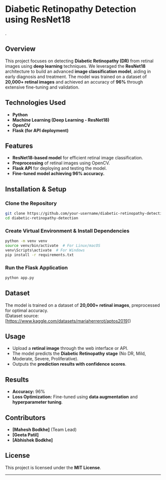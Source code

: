 # **Diabetic Retinopathy Detection using ResNet18** 

.
## **Overview**  
This project focuses on detecting **Diabetic Retinopathy (DR)** from retinal images using **deep learning** techniques. We leveraged the **ResNet18** architecture to build an advanced **image classification model**, aiding in early diagnosis and treatment. The model was trained on a dataset of **20,000+ retinal images** and achieved an accuracy of **96%** through extensive fine-tuning and validation.  

## **Technologies Used**  
- **Python**  
- **Machine Learning (Deep Learning - ResNet18)**  
- **OpenCV**  
- **Flask (for API deployment)**  

## **Features**  
- **ResNet18-based model** for efficient retinal image classification.  
- **Preprocessing** of retinal images using OpenCV.  
- **Flask API** for deploying and testing the model.  
- **Fine-tuned model achieving 96% accuracy.**  

## **Installation & Setup**  
### **Clone the Repository**  
```bash
git clone https://github.com/your-username/diabetic-retinopathy-detection.git
cd diabetic-retinopathy-detection
```

### **Create Virtual Environment & Install Dependencies**  
```bash
python -m venv venv
source venv/bin/activate  # For Linux/macOS
venv\Scripts\activate  # For Windows
pip install -r requirements.txt
```

### **Run the Flask Application**  
```bash
python app.py
```

## **Dataset**  
The model is trained on a dataset of **20,000+ retinal images**, preprocessed for optimal accuracy.  
(Dataset source: [https://www.kaggle.com/datasets/mariaherrerot/aptos2019])  

## **Usage**  
- Upload a **retinal image** through the web interface or API.  
- The model predicts the **Diabetic Retinopathy stage** (No DR, Mild, Moderate, Severe, Proliferative).  
- Outputs the **prediction results with confidence scores**.  

## **Results**  
- **Accuracy:** 96%  
- **Loss Optimization:** Fine-tuned using **data augmentation** and **hyperparameter tuning**.  

## **Contributors**  
- **[Mahesh Bodkhe]** (Team Lead)  
- **[Geeta Patil]**
- **[Abhishek Bodkhe]**  

## **License**  
This project is licensed under the **MIT License**.  

----
